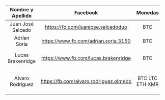 
| Nombre y Apellido | Facebook | Monedas | Formas de Pago | Operaciones | Ciudad |
| :-------------: |:-------------:| :-----:| :-----:| :-----:|:----:|
| Juan José Salcedo | https://fb.com/juanjose.salcedoduo | BTC | Efectivo | Compra/Venta | Asunción |
| Adrían Soria | https://www.fb.com/adrian.soria.3150 | BTC | - | Compra/Venta | Asunción |
| Lucas Brakenridge | https://www.fb.com/lucas.brakenridge | BTC | Efectivo & Transferencia Bancaria | Compra/Venta | Asunción |
| Alvaro Rodriguez | https://fb.com/alvaro.rodriguez.olmedo | BTC LTC ETH XMR | Efectivo  Tigo Money  Transferencia Bancaria | Compra/Venta | Todo Paraguay |
